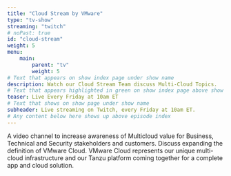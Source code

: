 ```yaml
---
title: "Cloud Stream by VMware"
type: "tv-show"
streaming: "twitch"
# noPast: true
id: "cloud-stream"
weight: 5
menu:
    main:
        parent: "tv"
        weight: 5
# Text that appears on show index page under show name
description: Watch our Cloud Stream Team discuss Multi-Cloud Topics.
# Text that appears highlighted in green on show index page above show name
teaser: Live Every Friday at 10am ET
# Text that shows on show page under show name
subheader: Live streaming on Twitch, every Friday at 10am ET.
# Any content below here shows up above episode index
---
```


A video channel to increase awareness of Multicloud value for Business, Technical and Security stakeholders and customers. Discuss expanding the definition of VMware Cloud. VMware Cloud represents our unique multi-cloud infrastructure and our Tanzu platform coming together for a complete app and cloud solution.